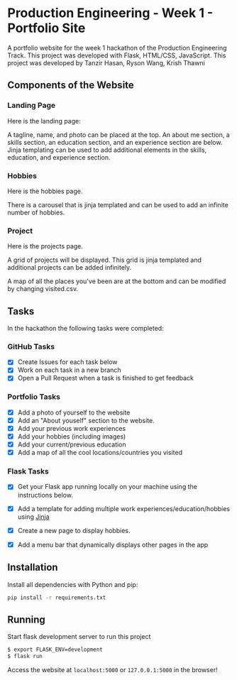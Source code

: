 # Production Engineering - Week 1 - Portfolio Site

A portfolio website for the week 1 hackathon of the Production Engineering Track. This project was developed with Flask, HTML/CSS, JavaScript. This project was developed by Tanzir Hasan, Ryson Wang, Krish Thawni

## Components of the Website

### Landing Page

Here is the landing page:



A tagline, name, and photo can be placed at the top. An about me section, a skills section, an education section, and an experience section are below. Jinja templating can be used to add additional elements in the skills, education, and experience section.

### Hobbies

Here is the hobbies page. 

There is a carousel that is jinja templated and can be used to add an infinite number of hobbies.

### Project

Here is the projects page.

A grid of projects will be displayed. This grid is jinja templated and additional projects can be added infinitely.

A map of all the places you've been are at the bottom and can be modified by changing visited.csv.

## Tasks

In the hackathon the following tasks were completed:

### GitHub Tasks
- [x] Create Issues for each task below
- [x] Work on each task in a new branch
- [x] Open a Pull Request when a task is finished to get feedback

### Portfolio Tasks
- [x] Add a photo of yourself to the website
- [x] Add an "About youself" section to the website.
- [x] Add your previous work experiences
- [x] Add your hobbies (including images)
- [x] Add your current/previous education
- [x] Add a map of all the cool locations/countries you visited

### Flask Tasks
- [x] Get your Flask app running locally on your machine using the instructions below.
- [x] Add a template for adding multiple work experiences/education/hobbies using [Jinja](https://jinja.palletsprojects.com/en/3.0.x/api/#basics)
- [x] Create a new page to display hobbies.
- [x] Add a menu bar that dynamically displays other pages in the app


## Installation

Install all dependencies with Python and pip:

```bash
pip install -r requirements.txt
```

## Running

Start flask development server to run this project
```bash
$ export FLASK_ENV=development
$ flask run
```

Access the website at `localhost:5000` or `127.0.0.1:5000` in the browser! 

